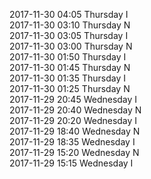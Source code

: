2017-11-30 04:05 Thursday  I  
2017-11-30 03:10 Thursday  N  
2017-11-30 03:05 Thursday  I  
2017-11-30 03:00 Thursday  N  
2017-11-30 01:50 Thursday  I  
2017-11-30 01:45 Thursday  N  
2017-11-30 01:35 Thursday  I  
2017-11-30 01:25 Thursday  N  
2017-11-29 20:45 Wednesday  I  
2017-11-29 20:40 Wednesday  N  
2017-11-29 20:20 Wednesday  I  
2017-11-29 18:40 Wednesday  N  
2017-11-29 18:35 Wednesday  I  
2017-11-29 15:20 Wednesday  N  
2017-11-29 15:15 Wednesday  I  
